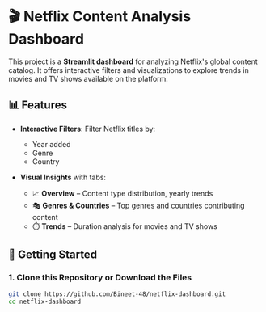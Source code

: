 # 🎬 Netflix Content Analysis Dashboard

This project is a **Streamlit dashboard** for analyzing Netflix's global content catalog. It offers interactive filters and visualizations to explore trends in movies and TV shows available on the platform.

## 📊 Features

- **Interactive Filters**: Filter Netflix titles by:
  - Year added
  - Genre
  - Country

- **Visual Insights** with tabs:
  - 📈 **Overview** – Content type distribution, yearly trends
  - 🎭 **Genres & Countries** – Top genres and countries contributing content
  - ⏱️ **Trends** – Duration analysis for movies and TV shows

## 🚀 Getting Started

### 1. Clone this Repository or Download the Files
```bash
git clone https://github.com/Bineet-48/netflix-dashboard.git
cd netflix-dashboard
